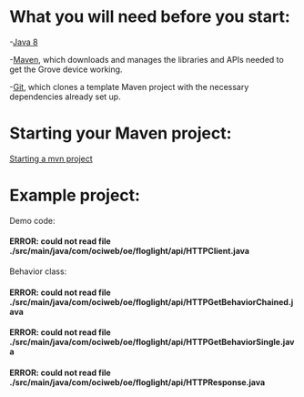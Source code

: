 # What you will need before you start:
-[Java 8](https://docs.oracle.com/javase/8/docs/technotes/guides/install/install_overview.html) 

-[Maven](https://maven.apache.org/install.html), which downloads and manages the libraries and APIs needed to get the Grove device working.

-[Git](https://git-scm.com/), which clones a template Maven project with the necessary dependencies already set up.

# Starting your Maven project: 
[Starting a mvn project](https://github.com/oci-pronghorn/FogLighter/blob/master/README.md)

# Example project:

Demo code:
#### ERROR:  could not read file ./src/main/java/com/ociweb/oe/floglight/api/HTTPClient.java
Behavior class:
#### ERROR:  could not read file ./src/main/java/com/ociweb/oe/floglight/api/HTTPGetBehaviorChained.java
#### ERROR:  could not read file ./src/main/java/com/ociweb/oe/floglight/api/HTTPGetBehaviorSingle.java
#### ERROR:  could not read file ./src/main/java/com/ociweb/oe/floglight/api/HTTPResponse.java

